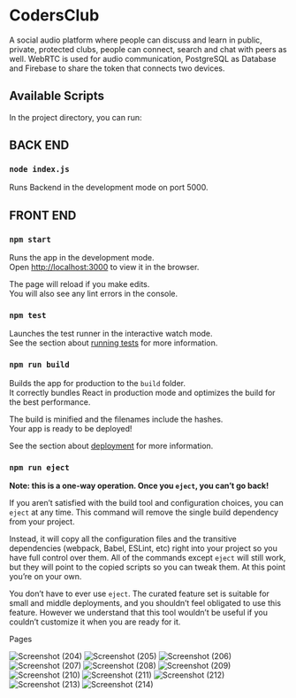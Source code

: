 # CodersClub

A social audio platform where people can discuss and learn in public, private, protected clubs, people can connect, search and chat with peers as well. WebRTC is used for audio communication, PostgreSQL as Database and Firebase to share the token that connects two devices.

## Available Scripts

In the project directory, you can run:

## BACK END
### `node index.js`

Runs Backend in the development mode on port 5000.


## FRONT END
### `npm start`

Runs the app in the development mode.\
Open [http://localhost:3000](http://localhost:3000) to view it in the browser.

The page will reload if you make edits.\
You will also see any lint errors in the console.

### `npm test`

Launches the test runner in the interactive watch mode.\
See the section about [running tests](https://facebook.github.io/create-react-app/docs/running-tests) for more information.

### `npm run build`

Builds the app for production to the `build` folder.\
It correctly bundles React in production mode and optimizes the build for the best performance.

The build is minified and the filenames include the hashes.\
Your app is ready to be deployed!

See the section about [deployment](https://facebook.github.io/create-react-app/docs/deployment) for more information.

### `npm run eject`

**Note: this is a one-way operation. Once you `eject`, you can’t go back!**

If you aren’t satisfied with the build tool and configuration choices, you can `eject` at any time. This command will remove the single build dependency from your project.

Instead, it will copy all the configuration files and the transitive dependencies (webpack, Babel, ESLint, etc) right into your project so you have full control over them. All of the commands except `eject` will still work, but they will point to the copied scripts so you can tweak them. At this point you’re on your own.

You don’t have to ever use `eject`. The curated feature set is suitable for small and middle deployments, and you shouldn’t feel obligated to use this feature. However we understand that this tool wouldn’t be useful if you couldn’t customize it when you are ready for it.


Pages

![Screenshot (204)](https://user-images.githubusercontent.com/86974814/234016043-29aac69d-525f-4e24-bfc8-bf53ed54e1c2.png)
![Screenshot (205)](https://user-images.githubusercontent.com/86974814/234016060-51c8de91-534e-4456-978f-0894cbbd68b4.png)
![Screenshot (206)](https://user-images.githubusercontent.com/86974814/234016067-6d8e5cf6-5a76-4e7f-8ca2-8ade0051aa70.png)
![Screenshot (207)](https://user-images.githubusercontent.com/86974814/234016077-564df12a-5d7e-43be-b724-950279c1a94b.png)
![Screenshot (208)](https://user-images.githubusercontent.com/86974814/234016083-44835783-c7a1-4329-b6ad-ce53be71a241.png)
![Screenshot (209)](https://user-images.githubusercontent.com/86974814/234016093-af5e32d8-e2ca-4d87-9b3e-3f5c1742c0e9.png)
![Screenshot (210)](https://user-images.githubusercontent.com/86974814/234016097-d7cf568a-c183-4779-892c-f08c2b102a9e.png)
![Screenshot (211)](https://user-images.githubusercontent.com/86974814/234016102-d5e618c4-24c5-4d5f-ad36-08a7d36599ed.png)
![Screenshot (212)](https://user-images.githubusercontent.com/86974814/234016108-6eb80a06-be9a-4860-bff5-04501f7b0214.png)
![Screenshot (213)](https://user-images.githubusercontent.com/86974814/234016110-a2645c18-96f4-47c3-98c9-ad93a59654d0.png)
![Screenshot (214)](https://user-images.githubusercontent.com/86974814/234016118-daa0906c-9590-41ab-a025-3a77baa3bfb5.png)

